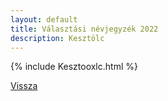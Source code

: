 ```yaml
---
layout: default
title: Választási névjegyzék 2022
description: Kesztölc
---
```


{% include Kesztooxlc.html %}

[Vissza](./)